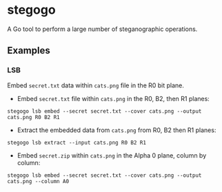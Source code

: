 # stegogo
A Go tool to perform a large number of steganographic operations.

## Examples
### LSB
Embed `secret.txt` data within `cats.png` file in the R0 bit plane.

* Embed `secret.txt` file within `cats.png` in the R0, B2, then R1 planes: 
```
stegogo lsb embed --secret secret.txt --cover cats.png --output cats.png R0 B2 R1
```
* Extract the embedded data from `cats.png` from R0, B2 then R1 planes:
```
stegogo lsb extract --input cats.png R0 B2 R1
```
* Embed `secret.zip` within `cats.png` in the Alpha 0 plane, column by column:
```
stegogo lsb embed --secret secret.txt --cover cats.png --output cats.png --column A0
```
